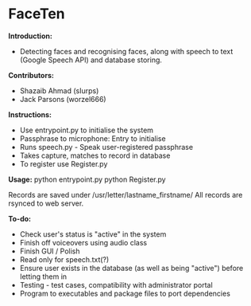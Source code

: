 # FaceTen 


**Introduction:**
* Detecting faces and recognising faces, along with speech to text (Google Speech API) and database storing. 

**Contributors:**
* Shazaib Ahmad (sIurps)
* Jack Parsons  (worzel666)

**Instructions:**
* Use entrypoint.py to initialise the system
* Passphrase to microphone: Entry to initialise 
* Runs speech.py - Speak user-registered passphrase
* Takes capture, matches to record in database
* To register use Register.py

**Usage:**
	python entrypoint.py
	python Register.py

Records are saved under /usr/letter/lastname_firstname/
All records are rsynced to web server. 
	

**To-do:**
* Check user's status is "active" in the system
* Finish off voiceovers using audio class
* Finish GUI / Polish
* Read only for speech.txt(?)
* Ensure user exists in the database (as well as being "active") before letting them in
* Testing - test cases, compatibility with administrator portal
* Program to executables and package files to port dependencies



